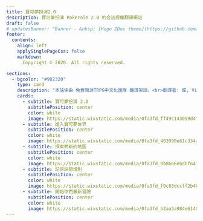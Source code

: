 ```yaml
---
title: 寶可夢扮演2.0
description: 寶可夢扮演 Pokerole 2.0 的合法授權翻譯網站
draft: false
# updatesBanner: "Banner - &nbsp; [Hugo ZDoc theme](https://github.com/zzossig/hugo-theme-zdoc) &nbsp; just arrived"
footer:
  contents: 
    align: left
    applySinglePageCss: false
    markdown:
      Copyright © 2020. All rights reserved.

sections:
  - bgcolor: "#982320"
    type: card
    description: "本站係由 免費開源TRPG中文化團隊 翻譯架設。<br>翻譯者: 蝶, Vivianna, 盤龍, 寒碧, 安生, 藍莓莓, Hazmole"
    cards:
      - subtitle: 寶可夢扮演 2.0
        subtitlePosition: center
        color: white
        image: https://static.wixstatic.com/media/0fa3fd_ff49c143099d4f79ba9d3d13583bf822~mv2.jpg/v1/crop/w_189,h_539,x_69,y_0,scl_0.13,q_50/~mv2.webp
      - subtitle: 進入寶可夢世界
        subtitlePosition: center
        color: white
        image: https://static.wixstatic.com/media/0fa3fd_403990e61c334a21a124c4e7c4280835~mv2.png/v1/crop/w_189,h_539,x_69,y_0,scl_0.54,q_50/~mv2.webp
      - subtitle: 探索嶄新的地區
        subtitlePosition: center
        color: white
        image: https://static.wixstatic.com/media/0fa3fd_0b8666ebdbf6430e8c176868c1924baf~mv2.png/v1/crop/w_189,h_539,x_69,y_0,scl_0.54,q_50/~mv2.webp
      - subtitle: 記得詳閱規則
        subtitlePosition: center
        color: white
        image: https://static.wixstatic.com/media/0fa3fd_f9c83dccff2b4bf28bb0d09ae7c661c9~mv2.png/v1/crop/w_189,h_539,x_69,y_0,scl_0.54,q_50/~mv2.webp
      - subtitle: 開始你們最新冒險
        subtitlePosition: center
        color: white
        image: https://static.wixstatic.com/media/0fa3fd_b2aa5a984e614028825d7a5697e428c8~mv2.png/v1/crop/w_189,h_539,x_69,y_0,scl_0.54,q_50/~mv2.webp
---
```


